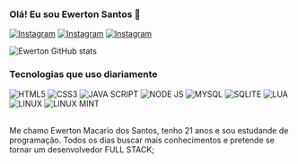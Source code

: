 ### Olá! Eu sou Ewerton Santos 🤙

[![Instagram](https://img.shields.io/badge/Instagram-E4405F?style=for-the-badge&logo=instagram&logoColor=white)](https://www.instagram.com/ewerton_wt7/)
[![Instagram](https://img.shields.io/badge/YouTube-FF0000?style=for-the-badge&logo=youtube&logoColor=white)](https://www.youtube.com/channel/UCcj296yvQlkr_l1b99_Qz6g)
[![Instagram](https://img.shields.io/badge/LinkedIn-0077B5?style=for-the-badge&logo=linkedin&logoColor=white)](https://www.linkedin.com/in/ewerton-santos-44a97a28b/)

![Ewerton GitHub stats](https://github-readme-stats.vercel.app/api?username=ewertonwt7&show_icons=true&theme=dark)

### Tecnologias que uso diariamente

<div style="display: inline_block">
    <img aling="center" alt="HTML5" src="https://img.shields.io/badge/HTML5-E34F26?style=for-the-badge&logo=html5&logoColor=white"/>
    <img aling="center" alt="CSS3" src="https://img.shields.io/badge/CSS3-1572B6?style=for-the-badge&logo=css3&logoColor=white"/>
    <img aling="center" alt="JAVA SCRIPT" src="https://img.shields.io/badge/JavaScript-F7DF1E?style=for-the-badge&logo=javascript&logoColor=black"/>
    <img aling="center" alt="NODE JS" src="https://img.shields.io/badge/Node.js-43853D?style=for-the-badge&logo=node.js&logoColor=white"/>
    <img aling="center" alt="MYSQL" src="https://img.shields.io/badge/MySQL-00000F?style=for-the-badge&logo=mysql&logoColor=white"/>
    <img aling="center" alt="SQLITE" src="https://img.shields.io/badge/SQLite-07405E?style=for-the-badge&logo=sqlite&logoColor=white"/>
    <img aling="center" alt="LUA" src="https://img.shields.io/badge/Lua-2C2D72?style=for-the-badge&logo=lua&logoColor=white"/>
    <img aling="center" alt="LINUX" src="https://img.shields.io/badge/Linux-FCC624?style=for-the-badge&logo=linux&logoColor=black"/>
    <img aling="center" alt="LINUX MINT" src="https://img.shields.io/badge/Linux_Mint-87CF3E?style=for-the-badge&logo=linux-mint&logoColor=white"/>
</div><br/>

Me chamo Ewerton Macario dos Santos, tenho 21 anos e sou estudande de programação. Todos os dias buscar mais conhecimentos e pretende se tornar um desenvolvedor FULL STACK;
